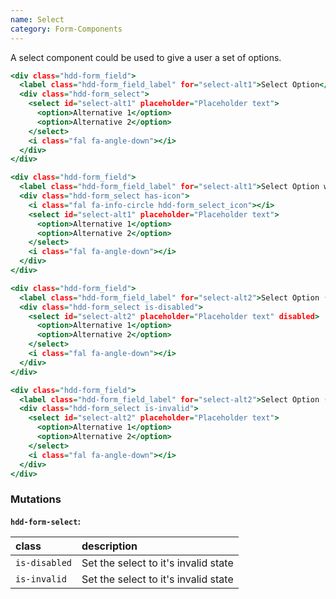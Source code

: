 ```yaml
---
name: Select
category: Form-Components
---
```


A select component could be used to give a user a set of options.

```select.html
<div class="hdd-form_field">
  <label class="hdd-form_field_label" for="select-alt1">Select Option</label>
  <div class="hdd-form_select">
    <select id="select-alt1" placeholder="Placeholder text">
      <option>Alternative 1</option>
      <option>Alternative 2</option>
    </select>
    <i class="fal fa-angle-down"></i>
  </div>
</div>

<div class="hdd-form_field">
  <label class="hdd-form_field_label" for="select-alt1">Select Option with icon</label>
  <div class="hdd-form_select has-icon">
    <i class="fal fa-info-circle hdd-form_select_icon"></i>
    <select id="select-alt1" placeholder="Placeholder text">
      <option>Alternative 1</option>
      <option>Alternative 2</option>
    </select>
    <i class="fal fa-angle-down"></i>
  </div>
</div>

<div class="hdd-form_field">
  <label class="hdd-form_field_label" for="select-alt2">Select Option (Disabled)</label>
  <div class="hdd-form_select is-disabled">
    <select id="select-alt2" placeholder="Placeholder text" disabled>
      <option>Alternative 1</option>
      <option>Alternative 2</option>
    </select>
    <i class="fal fa-angle-down"></i>
  </div>
</div>

<div class="hdd-form_field">
  <label class="hdd-form_field_label" for="select-alt2">Select Option (Invalid)</label>
  <div class="hdd-form_select is-invalid">
    <select id="select-alt2" placeholder="Placeholder text">
      <option>Alternative 1</option>
      <option>Alternative 2</option>
    </select>
    <i class="fal fa-angle-down"></i>
  </div>
</div>
```

### Mutations
**`hdd-form-select`:**

| class | description|
| :--- | :--- |
| `is-disabled` | Set the select to it's invalid state |
| `is-invalid` | Set the select to it's invalid state |




